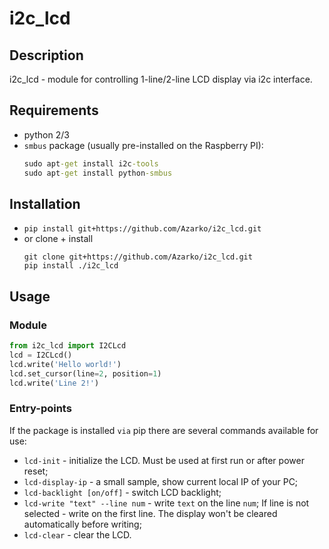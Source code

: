 # i2c_lcd

## Description
i2c_lcd - module for controlling 1-line/2-line LCD display via i2c interface.

## Requirements
* python 2/3
* `smbus` package (usually pre-installed on the Raspberry PI):
  ```cmd
  sudo apt-get install i2c-tools
  sudo apt-get install python-smbus
  ```

## Installation
* `pip install git+https://github.com/Azarko/i2c_lcd.git`
* or clone + install 
  ```
  git clone git+https://github.com/Azarko/i2c_lcd.git
  pip install ./i2c_lcd
  ```

## Usage

### Module
```python
from i2c_lcd import I2CLcd
lcd = I2CLcd()
lcd.write('Hello world!')
lcd.set_cursor(line=2, position=1)
lcd.write('Line 2!')
```

### Entry-points
If the package is installed `via` pip there are several commands available
for use:
* `lcd-init` - initialize the LCD. Must be used at first run or after power
reset;
* `lcd-display-ip` - a small sample, show current local IP of your PC;
* `lcd-backlight [on/off]` - switch LCD backlight;
* `lcd-write "text" --line num` - write `text` on the line `num`;
If line is not selected - write on the first line. The display won't be
cleared automatically before writing;
* `lcd-clear` - clear the LCD.
